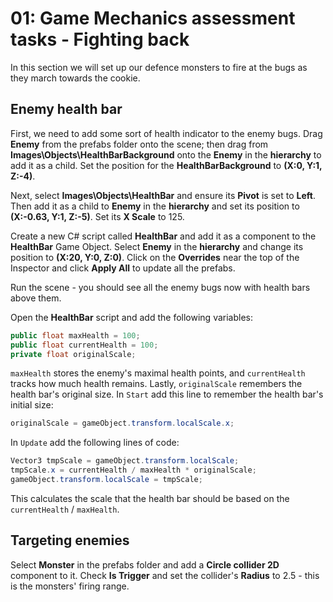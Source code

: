 # 01: Game Mechanics assessment tasks - Fighting back

In this section we will set up our defence monsters to fire at the bugs as they march towards the cookie.

## Enemy health bar

First, we need to add some sort of health indicator to the enemy bugs. Drag **Enemy** from the prefabs folder onto the scene; then drag from **Images\Objects\HealthBarBackground** onto the **Enemy** in the **hierarchy** to add it as a child. Set the position for the **HealthBarBackground** to **(X:0, Y:1, Z:-4)**.

Next, select **Images\Objects\HealthBar** and ensure its **Pivot** is set to **Left**. Then add it as a child to **Enemy** in the **hierarchy** and set its position to **(X:-0.63, Y:1, Z:-5)**. Set its **X Scale** to 125.

Create a new C# script called **HealthBar** and add it as a component to the **HealthBar** Game Object. Select **Enemy** in the **hierarchy** and change its position to **(X:20, Y:0, Z:0)**. Click on the **Overrides** near the top of the Inspector and click **Apply All** to update all the prefabs.

Run the scene - you should see all the enemy bugs now with health bars above them.

Open the **HealthBar** script and add the following variables:

```csharp
public float maxHealth = 100;
public float currentHealth = 100;
private float originalScale;
```

`maxHealth` stores the enemy's maximal health points, and `currentHealth` tracks how much health remains. Lastly, `originalScale` remembers the health bar's original size. In `Start` add this line to remember the health bar's initial size:

```csharp
originalScale = gameObject.transform.localScale.x;
```

In `Update` add the following lines of code:

```csharp
Vector3 tmpScale = gameObject.transform.localScale;
tmpScale.x = currentHealth / maxHealth * originalScale;
gameObject.transform.localScale = tmpScale;
```

This calculates the scale that the health bar should be based on the `currentHealth` / `maxHealth`.

## Targeting enemies

Select **Monster** in the prefabs folder and add a **Circle collider 2D** component to it. Check **Is Trigger** and set the collider's **Radius** to 2.5 - this is the monsters' firing range.
